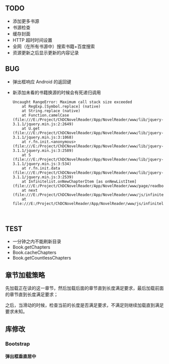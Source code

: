 ## TODO

* 添加更多书源
* 书源检查
* 缓存封面
* HTTP 超时时间设置
* 全网（在所有书源中）搜索书籍+百度搜索
* 资源更新之后显示更新的内容记录



## BUG

* 弹出框响应 Android 的返回键

* 新添加未看的书籍换源的时候会有死递归调用

  ```
  Uncaught RangeError: Maximum call stack size exceeded
      at RegExp.[Symbol.replace] (native)
      at String.replace (native)
      at Function.camelCase (file:///E:/Project/ChDCNovelReader/App/NovelReader/www/lib/jquery-3.1.1/jquery.min.js:2:2649)
      at U.get (file:///E:/Project/ChDCNovelReader/App/NovelReader/www/lib/jquery-3.1.1/jquery.min.js:3:1068)
      at r.fn.init.<anonymous> (file:///E:/Project/ChDCNovelReader/App/NovelReader/www/lib/jquery-3.1.1/jquery.min.js:3:2589)
      at S (file:///E:/Project/ChDCNovelReader/App/NovelReader/www/lib/jquery-3.1.1/jquery.min.js:3:534)
      at r.fn.init.data (file:///E:/Project/ChDCNovelReader/App/NovelReader/www/lib/jquery-3.1.1/jquery.min.js:3:2539)
      at Infinitelist.onNewChapterItem [as onNewListItem] (file:///E:/Project/ChDCNovelReader/App/NovelReader/www/page/readbook.page.js:227:31)
      at next (file:///E:/Project/ChDCNovelReader/App/NovelReader/www/js/infinitelist.js:269:18)
      at file:///E:/Project/ChDCNovelReader/App/NovelReader/www/js/infinitelist.js:288:25
  ```

  ​

## TEST

* 一分钟之内不能刷新目录
* Book.getChapters
* Book.cacheChapters
* Book.getCountlessChapters

## 章节加载策略

先加载正在读的这一章节，然后加载后面的章节直到长度满足要求，最后加载前面的章节直到长度满足要求；

之后，当滑动的时候，检查当前的长度是否满足要求，不满足则继续加载直到满足要求未知。



## 库修改

### Bootstrap

#### 弹出框垂直居中

